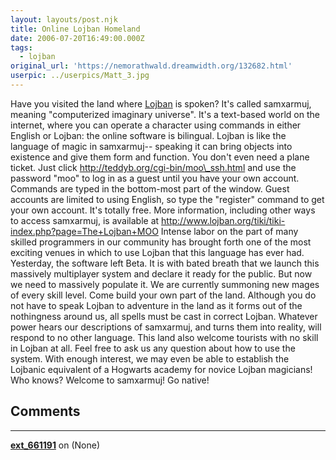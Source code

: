 ```yaml
---
layout: layouts/post.njk
title: Online Lojban Homeland
date: 2006-07-20T16:49:00.000Z
tags:
  - lojban
original_url: 'https://nemorathwald.dreamwidth.org/132682.html'
userpic: ../userpics/Matt_3.jpg
---
```

Have you visited the land where [Lojban](http://www.nemorathwald.com/Why_Learning_Lojban.htm) is spoken? It's called samxarmuj, meaning "computerized imaginary universe". It's a text-based world on the internet, where you can operate a character using commands in either English or Lojban: the online software is bilingual. Lojban is like the language of magic in samxarmuj-- speaking it can bring objects into existence and give them form and function. You don't even need a plane ticket. Just click http://teddyb.org/cgi-bin/moo\_ssh.html and use the password "moo" to log in as a guest until you have your own account. Commands are typed in the bottom-most part of the window. Guest accounts are limited to using English, so type the "register" command to get your own account. It's totally free. More information, including other ways to access samxarmuj, is available at http://www.lojban.org/tiki/tiki-index.php?page=The+Lojban+MOO Intense labor on the part of many skilled programmers in our community has brought forth one of the most exciting venues in which to use Lojban that this language has ever had. Yesterday, the software left Beta. It is with bated breath that we launch this massively multiplayer system and declare it ready for the public. But now we need to massively populate it. We are currently summoning new mages of every skill level. Come build your own part of the land. Although you do not have to speak Lojban to adventure in the land as it forms out of the nothingness around us, all spells must be cast in correct Lojban. Whatever power hears our descriptions of samxarmuj, and turns them into reality, will respond to no other language. This land also welcome tourists with no skill in Lojban at all. Feel free to ask us any question about how to use the system. With enough interest, we may even be able to establish the Lojbanic equivalent of a Hogwarts academy for novice Lojban magicians! Who knows? Welcome to samxarmuj! Go native!

## Comments

---

**[ext_661191](https://www.dreamwidth.org/users/ext_661191)** on (None)

